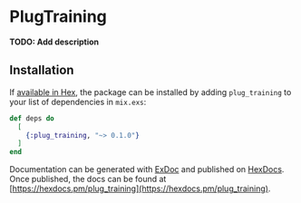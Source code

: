 # PlugTraining

**TODO: Add description**

## Installation

If [available in Hex](https://hex.pm/docs/publish), the package can be installed
by adding `plug_training` to your list of dependencies in `mix.exs`:

```elixir
def deps do
  [
    {:plug_training, "~> 0.1.0"}
  ]
end
```

Documentation can be generated with [ExDoc](https://github.com/elixir-lang/ex_doc)
and published on [HexDocs](https://hexdocs.pm). Once published, the docs can
be found at [https://hexdocs.pm/plug_training](https://hexdocs.pm/plug_training).

